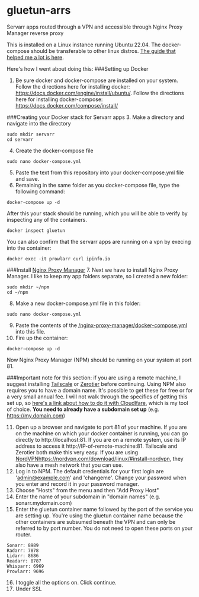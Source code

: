 # gluetun-arrs
Servarr apps routed through a VPN and accessible through Nginx Proxy Manager reverse proxy

This is installed on a Linux instance running Ubuntu 22.04. The docker-compose should be transferable to other linux distros. [The guide that helped me a lot is here](https://wiki.servarr.com/).

Here's how I went about doing this:
###Setting up Docker
1. Be sure docker and docker-compose are installed on your system. Follow the directions here for installing docker: https://docs.docker.com/engine/install/ubuntu/. Follow the directions here for installing docker-compose: https://docs.docker.com/compose/install/

###Creating your Docker stack for Servarr apps
3. Make a directory and navigate into the directory
```
sudo mkdir servarr
cd servarr
```

4. Create the docker-compose file
```
sudo nano docker-compose.yml
```

5. Paste the text from this repository into your docker-compose.yml file and save.
6. Remaining in the same folder as you docker-compose file, type the following command:

```
docker-compose up -d
```
After this your stack should be running, which you will be able to verify by inspecting any of the containers.
```
docker inspect gluetun
```
You can also confirm that the servarr apps are running on a vpn by execing into the container:
```
docker exec -it prowlarr curl ipinfo.io
```
###Install [Nginx Proxy Manager](https://github.com/NginxProxyManager/nginx-proxy-manager)
7. Next we have to install Nginx Proxy Manager. I like to keep my app folders separate, so I created a new folder:
```
sudo mkdir ~/npm
cd ~/npm
```
8. Make a new docker-compose.yml file in this folder:
```
sudo nano docker-compose.yml
```
9. Paste the contents of the [/nginx-proxy-manager/docker-compose.yml](https://github.com/chirimoyas/gluetun-arrs/blob/main/nginx-proxy-manager/docker-compose.yml) into this file.
10. Fire up the container:
```
docker-compose up -d
```
Now Nginx Proxy Manager (NPM) should be running on your system at port 81.

###Important note for this section: if you are using a remote machine, I suggest installing [Tailscale](https://github.com/tailscale/tailscale) or [Zerotier](https://github.com/zerotier/ZeroTierOne) before continuing. Using NPM also requires you to have a domain name. It's possible to get these for free or for a very small annual fee. I will not walk through the specifics of getting this set up, so [here's a link about how to do it with Cloudlfare](https://developers.cloudflare.com/registrar/get-started/register-domain), which is my tool of choice. **You need to already have a subdomain set up** (e.g. https://my.domain.com)

11. Open up a browser and navigate to port 81 of your machine. If you are on the machine on which your docker container is running, you can go directly to http://localhost:81. If you are on a remote system, use its IP address to access it http://IP-of-remote-machine:81. Tailscale and Zerotier both make this very easy. If you are using [NordVPN](https://nordvpn.com/download/linux/#install-nordvpn)https://nordvpn.com/download/linux/#install-nordvpn, they also have a mesh network that you can use.
12. Log in to NPM. The default credentials for your first login are 'admin@example.com' and 'changeme'. Change your password when you enter and record it in your password manager.
13. Choose "Hosts" from the menu and then "Add Proxy Host"
14. Enter the name of your subdomain in "domain names" (e.g. sonarr.mydomain.com)
15. Enter the gluetun container name followed by the port of the service you are setting up. You're using the gluetun container name because the other containers are subsumed beneath the VPN and can only be referred to by port number. You do not need to open these ports on your router.
```
Sonarr: 8989
Radarr: 7878
Lidarr: 8686
Readarr: 8787
Whisparr: 6969
Prowlarr: 9696
```

16. I toggle all the options on. Click continue.
17. Under SSL
